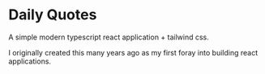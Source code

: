 # Daily Quotes 
A simple modern typescript react application + tailwind css. 

I originally created this many years ago as my first foray into building react applications. 